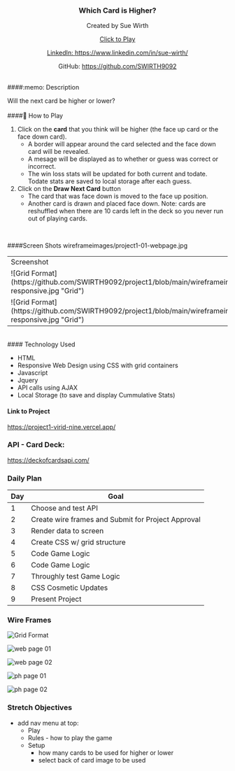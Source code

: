 <div style="text-align: center;">

### Which Card is Higher?

Created by Sue Wirth

<a href='https://project1-virid-nine.vercel.app/'>Click to Play

LinkedIn: https://www.linkedin.com/in/sue-wirth/

GitHub: https://github.com/SWIRTH9092

</div>

<br>
####:memo: Description 

Will the next card be higher or lower?   
<br>
####:flower_playing_cards: How to Play
1.  Click on the **card** that you think will be higher (the face up card or the face down card).
    -   A border will appear around the card selected and the face down card will be revealed.
    -   A mesage will be displayed as to whether or guess was correct or incorrect.
    -   The win loss stats will be updated for both current and todate.  Todate stats are saved to local storage after each guess.
2.  Click on the **Draw Next Card** button
    -   The card that was face down is moved to the face up position.
    -   Another card is drawn and placed face down.  Note:  cards are reshuffled when there are 10 cards left in the deck so you never run out of playing cards.

<br>

####Screen Shots
wireframeimages/project1-01-webpage.jpg


<table>
<tr>
    <td>Screenshot</td>
    <td>Description</td>
</tr>

<tr>
    <td> 
    ![Grid Format](https://github.com/SWIRTH9092/project1/blob/main/wireframeimages/screenshot1-responsive.jpg "Grid")
    <td>
</tr>

<tr>
    <td> 
    ![Grid Format](https://github.com/SWIRTH9092/project1/blob/main/wireframeimages/screenshot2-responsive.jpg "Grid")
    <td>
</tr>
</table>

<br>
#### Technology Used

- HTML
- Responsive Web Design using CSS with grid containers 
- Javascript
- Jquery
- API calls using AJAX
- Local Storage (to save and display Cummulative Stats)


#### Link to Project

   https://project1-virid-nine.vercel.app/


### API - Card Deck: 

https://deckofcardsapi.com/

### Daily Plan


| Day | Goal |
|-----|------|
| 1 | Choose and test API |
| 2 | Create wire frames and Submit for Project Approval
| 3 | Render data to screen |
| 4 | Create CSS w/ grid structure|
| 5 | Code Game Logic
| 6 | Code Game Logic
| 7 | Throughly test Game Logic
| 8 | CSS Cosmetic Updates
| 9 | Present Project

### Wire Frames

![Grid Format](https://github.com/SWIRTH9092/project1/blob/main/wireframeimages/project1-gridlayout.jpg "Grid")

![web page 01](https://github.com/SWIRTH9092/project1/blob/main/wireframeimages/project1-01-webpage.jpg "Web page 1")

![web page 02](https://github.com/SWIRTH9092/project1/blob/main/wireframeimages/project1-02-webpage.jpg "Web page 2")


![ph page 01](https://github.com/SWIRTH9092/project1/blob/main/wireframeimages/project1-10-phone.jpg "Phone page 1")

![ph page 02](https://github.com/SWIRTH9092/project1/blob/main/wireframeimages/project1-11-phone.jpg "Phone page 2")


### Stretch Objectives
- add nav menu at top:  
    - Play
    - Rules - how to play the game
    - Setup
        - how many cards to be used for higher or lower
        - select back of card image to be used
   
